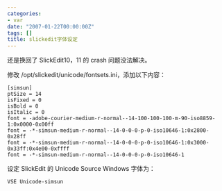 ```yaml
---
categories:
- var
date: "2007-01-22T00:00:00Z"
tags: []
title: slickedit字体设定
---
```


还是换回了 SlickEdit10，11 的 crash 问题没法解决。

修改 /opt/slickedit/unicode/fontsets.ini，添加以下内容：

    [simsun]
    ptSize = 14
    isFixed = 0
    isBold = 0
    isItalic = 0
    font = -adobe-courier-medium-r-normal--14-100-100-100-m-90-iso8859-1:0x0000-0x00ff
    font = -*-simsun-medium-r-normal--14-0-0-0-p-0-iso10646-1:0x2800-0x28ff
    font = -*-simsun-medium-r-normal--14-0-0-0-p-0-iso10646-1:0x3000-0x33ff:0x4e00-0xffff
    font = -*-simsun-medium-r-normal--14-0-0-0-p-0-iso10646-1 

设定 SlickEdit 的 Unicode Source Windows 字体为：

    VSE Unicode-simsun
